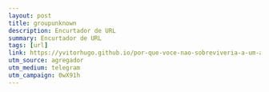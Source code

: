 ```yaml
---
layout: post
title: groupunknown
description: Encurtador de URL
summary: Encurtador de URL
tags: [url]
link: https://yvitorhugo.github.io/por-que-voce-nao-sobreviveria-a-um-apocalipse-zumbi
utm_source: agregador
utm_medium: telegram
utm_campaign: 0wX91h
---
```


